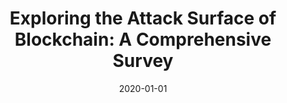 ---
title: "Exploring the Attack Surface of Blockchain: A Comprehensive Survey"
collection: publications
permalink: /publication/2020-01-01-Exploring-the-Attack-Surface-of-Blockchain-A-Comprehensive-Survey
date: 2020-01-01
venue: 'IEEE Commun. Surv. Tutorials'
paperurl: 'https://doi.org/10.1109/COMST.2020.2975999'
citation: ' Muhammad Saad,  Jeffrey Spaulding,  Laurent Njilla,  Charles Kamhoua,  Sachin Shetty,  DaeHun Nyang,  David Mohaisen, &quot;Exploring the Attack Surface of Blockchain: A Comprehensive Survey.&quot; IEEE Commun. Surv. Tutorials, 2020.'
---
